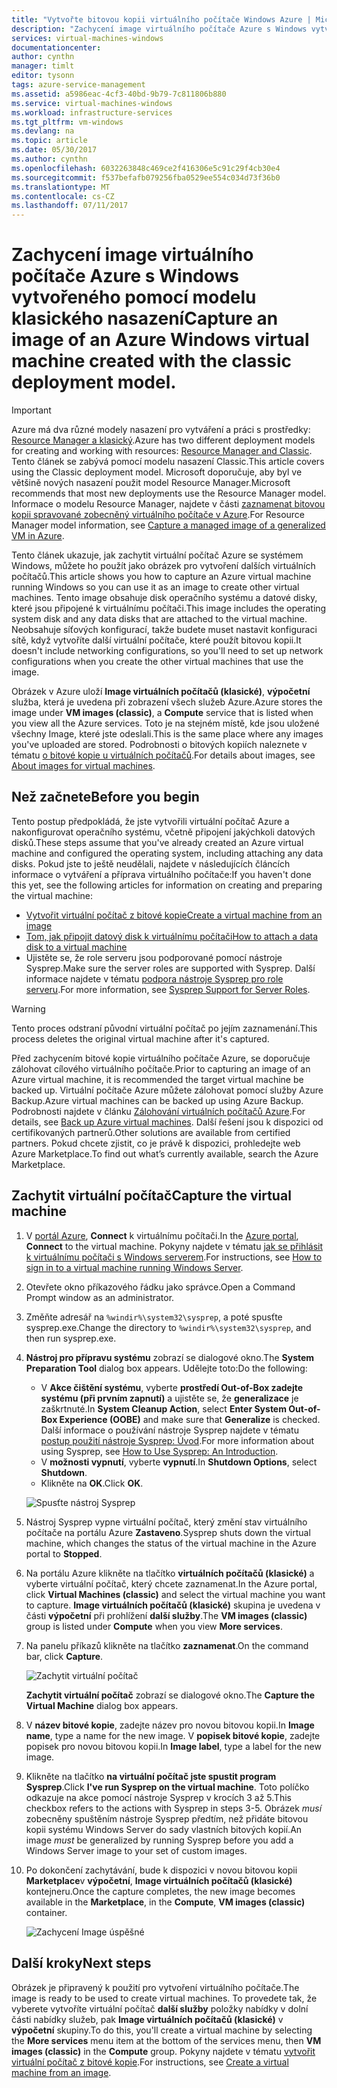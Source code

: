 ```yaml
---
title: "Vytvořte bitovou kopii virtuálního počítače Windows Azure | Microsoft Docs"
description: "Zachycení image virtuálního počítače Azure s Windows vytvořeného pomocí modelu klasického nasazení"
services: virtual-machines-windows
documentationcenter: 
author: cynthn
manager: timlt
editor: tysonn
tags: azure-service-management
ms.assetid: a5986eac-4cf3-40bd-9b79-7c811806b880
ms.service: virtual-machines-windows
ms.workload: infrastructure-services
ms.tgt_pltfrm: vm-windows
ms.devlang: na
ms.topic: article
ms.date: 05/30/2017
ms.author: cynthn
ms.openlocfilehash: 6032263848c469ce2f416306e5c91c29f4cb30e4
ms.sourcegitcommit: f537befafb079256fba0529ee554c034d73f36b0
ms.translationtype: MT
ms.contentlocale: cs-CZ
ms.lasthandoff: 07/11/2017
---
```

# <a name="capture-an-image-of-an-azure-windows-virtual-machine-created-with-the-classic-deployment-model"></a><span data-ttu-id="5ab02-103">Zachycení image virtuálního počítače Azure s Windows vytvořeného pomocí modelu klasického nasazení</span><span class="sxs-lookup"><span data-stu-id="5ab02-103">Capture an image of an Azure Windows virtual machine created with the classic deployment model.</span></span>
> [!IMPORTANT]
> <span data-ttu-id="5ab02-104">Azure má dva různé modely nasazení pro vytváření a práci s prostředky: [Resource Manager a klasický](../../../resource-manager-deployment-model.md).</span><span class="sxs-lookup"><span data-stu-id="5ab02-104">Azure has two different deployment models for creating and working with resources: [Resource Manager and Classic](../../../resource-manager-deployment-model.md).</span></span> <span data-ttu-id="5ab02-105">Tento článek se zabývá pomocí modelu nasazení Classic.</span><span class="sxs-lookup"><span data-stu-id="5ab02-105">This article covers using the Classic deployment model.</span></span> <span data-ttu-id="5ab02-106">Microsoft doporučuje, aby byl ve většině nových nasazení použit model Resource Manager.</span><span class="sxs-lookup"><span data-stu-id="5ab02-106">Microsoft recommends that most new deployments use the Resource Manager model.</span></span> <span data-ttu-id="5ab02-107">Informace o modelu Resource Manager, najdete v části [zaznamenat bitovou kopii spravované zobecněný virtuálního počítače v Azure](../capture-image-resource.md).</span><span class="sxs-lookup"><span data-stu-id="5ab02-107">For Resource Manager model information, see [Capture a managed image of a generalized VM in Azure](../capture-image-resource.md).</span></span>

<span data-ttu-id="5ab02-108">Tento článek ukazuje, jak zachytit virtuální počítač Azure se systémem Windows, můžete ho použít jako obrázek pro vytvoření dalších virtuálních počítačů.</span><span class="sxs-lookup"><span data-stu-id="5ab02-108">This article shows you how to capture an Azure virtual machine running Windows so you can use it as an image to create other virtual machines.</span></span> <span data-ttu-id="5ab02-109">Tento image obsahuje disk operačního systému a datové disky, které jsou připojené k virtuálnímu počítači.</span><span class="sxs-lookup"><span data-stu-id="5ab02-109">This image includes the operating system disk and any data disks that are attached to the virtual machine.</span></span> <span data-ttu-id="5ab02-110">Neobsahuje síťových konfigurací, takže budete muset nastavit konfiguraci sítě, když vytvoříte další virtuální počítače, které použít bitovou kopii.</span><span class="sxs-lookup"><span data-stu-id="5ab02-110">It doesn't include networking configurations, so you'll need to set up network configurations when you create the other virtual machines that use the image.</span></span>

<span data-ttu-id="5ab02-111">Obrázek v Azure uloží **Image virtuálních počítačů (klasické)**, **výpočetní** služba, která je uvedena při zobrazení všech služeb Azure.</span><span class="sxs-lookup"><span data-stu-id="5ab02-111">Azure stores the image under **VM images (classic)**, a **Compute** service that is listed when you view all the Azure services.</span></span> <span data-ttu-id="5ab02-112">Toto je na stejném místě, kde jsou uložené všechny Image, které jste odeslali.</span><span class="sxs-lookup"><span data-stu-id="5ab02-112">This is the same place where any images you've uploaded are stored.</span></span> <span data-ttu-id="5ab02-113">Podrobnosti o bitových kopiích naleznete v tématu [o bitové kopie u virtuálních počítačů](about-images.md?toc=%2fazure%2fvirtual-machines%2fWindows%2fclassic%2ftoc.json).</span><span class="sxs-lookup"><span data-stu-id="5ab02-113">For details about images, see [About images for virtual machines](about-images.md?toc=%2fazure%2fvirtual-machines%2fWindows%2fclassic%2ftoc.json).</span></span>

## <a name="before-you-begin"></a><span data-ttu-id="5ab02-114">Než začnete</span><span class="sxs-lookup"><span data-stu-id="5ab02-114">Before you begin</span></span>
<span data-ttu-id="5ab02-115">Tento postup předpokládá, že jste vytvořili virtuální počítač Azure a nakonfigurovat operačního systému, včetně připojení jakýchkoli datových disků.</span><span class="sxs-lookup"><span data-stu-id="5ab02-115">These steps assume that you've already created an Azure virtual machine and configured the operating system, including attaching any data disks.</span></span> <span data-ttu-id="5ab02-116">Pokud jste to ještě neudělali, najdete v následujících článcích informace o vytváření a příprava virtuálního počítače:</span><span class="sxs-lookup"><span data-stu-id="5ab02-116">If you haven't done this yet, see the following articles for information on creating and preparing the virtual machine:</span></span>

* [<span data-ttu-id="5ab02-117">Vytvořit virtuální počítač z bitové kopie</span><span class="sxs-lookup"><span data-stu-id="5ab02-117">Create a virtual machine from an image</span></span>](createportal.md)
* [<span data-ttu-id="5ab02-118">Tom, jak připojit datový disk k virtuálnímu počítači</span><span class="sxs-lookup"><span data-stu-id="5ab02-118">How to attach a data disk to a virtual machine</span></span>](attach-disk.md)
* <span data-ttu-id="5ab02-119">Ujistěte se, že role serveru jsou podporované pomocí nástroje Sysprep.</span><span class="sxs-lookup"><span data-stu-id="5ab02-119">Make sure the server roles are supported with Sysprep.</span></span> <span data-ttu-id="5ab02-120">Další informace najdete v tématu [podpora nástroje Sysprep pro role serveru](https://msdn.microsoft.com/windows/hardware/commercialize/manufacture/desktop/sysprep-support-for-server-roles).</span><span class="sxs-lookup"><span data-stu-id="5ab02-120">For more information, see [Sysprep Support for Server Roles](https://msdn.microsoft.com/windows/hardware/commercialize/manufacture/desktop/sysprep-support-for-server-roles).</span></span>

> [!WARNING]
> <span data-ttu-id="5ab02-121">Tento proces odstraní původní virtuální počítač po jejím zaznamenání.</span><span class="sxs-lookup"><span data-stu-id="5ab02-121">This process deletes the original virtual machine after it's captured.</span></span>
>
>

<span data-ttu-id="5ab02-122">Před zachycením bitové kopie virtuálního počítače Azure, se doporučuje zálohovat cílového virtuálního počítače.</span><span class="sxs-lookup"><span data-stu-id="5ab02-122">Prior to capturing an image of an Azure virtual machine, it is recommended the target virtual machine be backed up.</span></span> <span data-ttu-id="5ab02-123">Virtuální počítače Azure můžete zálohovat pomocí služby Azure Backup.</span><span class="sxs-lookup"><span data-stu-id="5ab02-123">Azure virtual machines can be backed up using Azure Backup.</span></span> <span data-ttu-id="5ab02-124">Podrobnosti najdete v článku [Zálohování virtuálních počítačů Azure](../../../backup/backup-azure-vms.md).</span><span class="sxs-lookup"><span data-stu-id="5ab02-124">For details, see [Back up Azure virtual machines](../../../backup/backup-azure-vms.md).</span></span> <span data-ttu-id="5ab02-125">Další řešení jsou k dispozici od certifikovaných partnerů.</span><span class="sxs-lookup"><span data-stu-id="5ab02-125">Other solutions are available from certified partners.</span></span> <span data-ttu-id="5ab02-126">Pokud chcete zjistit, co je právě k dispozici, prohledejte web Azure Marketplace.</span><span class="sxs-lookup"><span data-stu-id="5ab02-126">To find out what’s currently available, search the Azure Marketplace.</span></span>

## <a name="capture-the-virtual-machine"></a><span data-ttu-id="5ab02-127">Zachytit virtuální počítač</span><span class="sxs-lookup"><span data-stu-id="5ab02-127">Capture the virtual machine</span></span>
1. <span data-ttu-id="5ab02-128">V [portál Azure](http://portal.azure.com), **Connect** k virtuálnímu počítači.</span><span class="sxs-lookup"><span data-stu-id="5ab02-128">In the [Azure portal](http://portal.azure.com), **Connect** to the virtual machine.</span></span> <span data-ttu-id="5ab02-129">Pokyny najdete v tématu [jak se přihlásit k virtuálnímu počítači s Windows serverem][How to sign in to a virtual machine running Windows Server].</span><span class="sxs-lookup"><span data-stu-id="5ab02-129">For instructions, see [How to sign in to a virtual machine running Windows Server][How to sign in to a virtual machine running Windows Server].</span></span>
2. <span data-ttu-id="5ab02-130">Otevřete okno příkazového řádku jako správce.</span><span class="sxs-lookup"><span data-stu-id="5ab02-130">Open a Command Prompt window as an administrator.</span></span>
3. <span data-ttu-id="5ab02-131">Změňte adresář na `%windir%\system32\sysprep`, a poté spusťte sysprep.exe.</span><span class="sxs-lookup"><span data-stu-id="5ab02-131">Change the directory to `%windir%\system32\sysprep`, and then run sysprep.exe.</span></span>
4. <span data-ttu-id="5ab02-132">**Nástroj pro přípravu systému** zobrazí se dialogové okno.</span><span class="sxs-lookup"><span data-stu-id="5ab02-132">The **System Preparation Tool** dialog box appears.</span></span> <span data-ttu-id="5ab02-133">Udělejte toto:</span><span class="sxs-lookup"><span data-stu-id="5ab02-133">Do the following:</span></span>

   * <span data-ttu-id="5ab02-134">V **Akce čištění systému**, vyberte **prostředí Out-of-Box zadejte systému (při prvním zapnutí)** a ujistěte se, že **generalizace** je zaškrtnuté.</span><span class="sxs-lookup"><span data-stu-id="5ab02-134">In **System Cleanup Action**, select **Enter System Out-of-Box Experience (OOBE)** and make sure that **Generalize** is checked.</span></span> <span data-ttu-id="5ab02-135">Další informace o používání nástroje Sysprep najdete v tématu [postup použití nástroje Sysprep: Úvod][How to Use Sysprep: An Introduction].</span><span class="sxs-lookup"><span data-stu-id="5ab02-135">For more information about using Sysprep, see [How to Use Sysprep: An Introduction][How to Use Sysprep: An Introduction].</span></span>
   * <span data-ttu-id="5ab02-136">V **možnosti vypnutí**, vyberte **vypnutí**.</span><span class="sxs-lookup"><span data-stu-id="5ab02-136">In **Shutdown Options**, select **Shutdown**.</span></span>
   * <span data-ttu-id="5ab02-137">Klikněte na **OK**.</span><span class="sxs-lookup"><span data-stu-id="5ab02-137">Click **OK**.</span></span>

   ![Spusťte nástroj Sysprep](./media/capture-image/SysprepGeneral.png)
5. <span data-ttu-id="5ab02-139">Nástroj Sysprep vypne virtuální počítač, který změní stav virtuálního počítače na portálu Azure **Zastaveno**.</span><span class="sxs-lookup"><span data-stu-id="5ab02-139">Sysprep shuts down the virtual machine, which changes the status of the virtual machine in the Azure portal to **Stopped**.</span></span>
6. <span data-ttu-id="5ab02-140">Na portálu Azure klikněte na tlačítko **virtuálních počítačů (klasické)** a vyberte virtuální počítač, který chcete zaznamenat.</span><span class="sxs-lookup"><span data-stu-id="5ab02-140">In the Azure portal, click **Virtual Machines (classic)** and select the virtual machine you want to capture.</span></span> <span data-ttu-id="5ab02-141">**Image virtuálních počítačů (klasické)** skupina je uvedena v části **výpočetní** při prohlížení **další služby**.</span><span class="sxs-lookup"><span data-stu-id="5ab02-141">The **VM images (classic)** group is listed under **Compute** when you view **More services**.</span></span>

7. <span data-ttu-id="5ab02-142">Na panelu příkazů klikněte na tlačítko **zaznamenat**.</span><span class="sxs-lookup"><span data-stu-id="5ab02-142">On the command bar, click **Capture**.</span></span>

   ![Zachytit virtuální počítač](./media/capture-image/CaptureVM.png)

   <span data-ttu-id="5ab02-144">**Zachytit virtuální počítač** zobrazí se dialogové okno.</span><span class="sxs-lookup"><span data-stu-id="5ab02-144">The **Capture the Virtual Machine** dialog box appears.</span></span>

8. <span data-ttu-id="5ab02-145">V **název bitové kopie**, zadejte název pro novou bitovou kopii.</span><span class="sxs-lookup"><span data-stu-id="5ab02-145">In **Image name**, type a name for the new image.</span></span> <span data-ttu-id="5ab02-146">V **popisek bitové kopie**, zadejte popisek pro novou bitovou kopii.</span><span class="sxs-lookup"><span data-stu-id="5ab02-146">In **Image label**, type a label for the new image.</span></span>

9. <span data-ttu-id="5ab02-147">Klikněte na tlačítko **na virtuální počítač jste spustit program Sysprep**.</span><span class="sxs-lookup"><span data-stu-id="5ab02-147">Click **I've run Sysprep on the virtual machine**.</span></span> <span data-ttu-id="5ab02-148">Toto políčko odkazuje na akce pomocí nástroje Sysprep v krocích 3 až 5.</span><span class="sxs-lookup"><span data-stu-id="5ab02-148">This checkbox refers to the actions with Sysprep in steps 3-5.</span></span> <span data-ttu-id="5ab02-149">Obrázek _musí_ zobecněny spuštěním nástroje Sysprep předtím, než přidáte bitovou kopii systému Windows Server do sady vlastních bitových kopií.</span><span class="sxs-lookup"><span data-stu-id="5ab02-149">An image _must_ be generalized by running Sysprep before you add a Windows Server image to your set of custom images.</span></span>

10. <span data-ttu-id="5ab02-150">Po dokončení zachytávání, bude k dispozici v novou bitovou kopii **Marketplace**v **výpočetní**, **Image virtuálních počítačů (klasické)** kontejneru.</span><span class="sxs-lookup"><span data-stu-id="5ab02-150">Once the capture completes, the new image becomes available in the **Marketplace**, in the **Compute**, **VM images (classic)** container.</span></span>

    ![Zachycení Image úspěšné](./media/capture-image/VMCapturedImageAvailable.png)

## <a name="next-steps"></a><span data-ttu-id="5ab02-152">Další kroky</span><span class="sxs-lookup"><span data-stu-id="5ab02-152">Next steps</span></span>
<span data-ttu-id="5ab02-153">Obrázek je připravený k použití pro vytvoření virtuálního počítače.</span><span class="sxs-lookup"><span data-stu-id="5ab02-153">The image is ready to be used to create virtual machines.</span></span> <span data-ttu-id="5ab02-154">To provedete tak, že vyberete vytvoříte virtuální počítač **další služby** položky nabídky v dolní části nabídky služeb, pak **Image virtuálních počítačů (klasické)** v **výpočetní** skupiny.</span><span class="sxs-lookup"><span data-stu-id="5ab02-154">To do this, you'll create a virtual machine by selecting the **More services** menu item at the bottom of the services menu, then **VM images (classic)** in the **Compute** group.</span></span> <span data-ttu-id="5ab02-155">Pokyny najdete v tématu [vytvořit virtuální počítač z bitové kopie](createportal.md).</span><span class="sxs-lookup"><span data-stu-id="5ab02-155">For instructions, see [Create a virtual machine from an image](createportal.md).</span></span>

[How to sign in to a virtual machine running Windows Server]:connect-logon.md
[How to Use Sysprep: An Introduction]: http://technet.microsoft.com/library/bb457073.aspx
[Run Sysprep.exe]: ./media/virtual-machines-capture-image-windows-server/SysprepCommand.png
[Enter Sysprep.exe options]: ./media/capture-image/SysprepGeneral.png
[The virtual machine is stopped]: ./media/virtual-machines-capture-image-windows-server/SysprepStopped.png
[Capture an image of the virtual machine]: ./media/capture-image/CaptureVM.png
[Enter the image name]: ./media/virtual-machines-capture-image-windows-server/Capture.png
[Image capture successful]: ./media/virtual-machines-capture-image-windows-server/CaptureSuccess.png
[Use the captured image]: ./media/virtual-machines-capture-image-windows-server/MyImagesWindows.png
